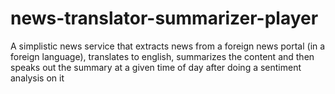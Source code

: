 # news-translator-summarizer-player
A simplistic news service that extracts news from a foreign news portal (in a foreign language), translates to english, summarizes the content and then speaks out the summary at a given time of day after doing a sentiment analysis on it
